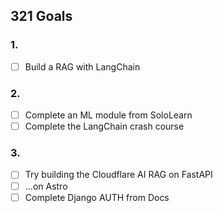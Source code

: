## 321 Goals

### 1.
- [ ] Build a RAG with LangChain

### 2.
- [ ] Complete an ML module from SoloLearn
- [ ] Complete the LangChain crash course

### 3.
- [ ] Try building the Cloudflare AI RAG on FastAPI
- [ ] ...on Astro
- [ ] Complete Django AUTH from Docs